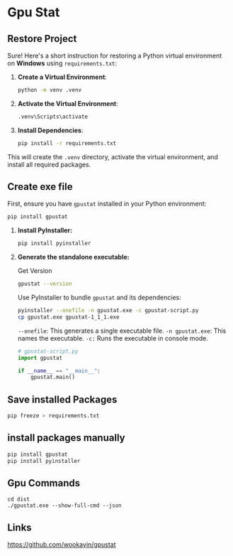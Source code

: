 # Gpu Stat

## Restore Project

Sure! Here's a short instruction for restoring a Python virtual environment on **Windows** using `requirements.txt`:

1. **Create a Virtual Environment**:

   ```bash
   python -m venv .venv
   ```

2. **Activate the Virtual Environment**:

   ```bash
   .venv\Scripts\activate
   ```

3. **Install Dependencies**:
   ```bash
   pip install -r requirements.txt
   ```

This will create the `.venv` directory, activate the virtual environment, and install all required packages.

## Create exe file

First, ensure you have `gpustat` installed in your Python environment:

```bash
pip install gpustat
```

1. **Install PyInstaller:**

   ```bash
   pip install pyinstaller
   ```

2. **Generate the standalone executable:**

   Get Version

   ```bash
   gpustat --version
   ```

   Use PyInstaller to bundle `gpustat` and its dependencies:

   ```bash
   pyinstaller --onefile -n gpustat.exe -c gpustat-script.py
   cp gpustat.exe gpustat-1_1_1.exe
   ```

   `--onefile`: This generates a single executable file.
   `-n gpustat.exe`: This names the executable.
   `-c:` Runs the executable in console mode.

   ```python
   # gpustat-script.py
   import gpustat

   if __name__ == "__main__":
       gpustat.main()
   ```

## Save installed Packages

```bash
pip freeze > requirements.txt
```

## install packages manually

```bash
pip install gpustat
pip install pyinstaller
```

## Gpu Commands

```
cd dist
./gpustat.exe --show-full-cmd --json
```

## Links

<https://github.com/wookayin/gpustat>
